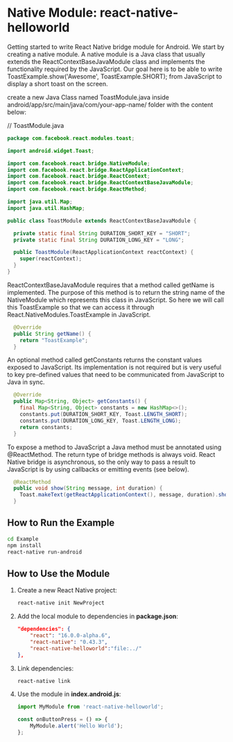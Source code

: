 # Native Module: react-native-helloworld
Getting started to write React Native bridge module for Android.
We start by creating a native module. A native module is a Java class that usually extends the ReactContextBaseJavaModule class and implements the functionality required by the JavaScript. Our goal here is to be able to write ToastExample.show('Awesome', ToastExample.SHORT); from JavaScript to display a short toast on the screen.

create a new Java Class named ToastModule.java inside android/app/src/main/java/com/your-app-name/ folder with the content below:

// ToastModule.java
```java
package com.facebook.react.modules.toast;

import android.widget.Toast;

import com.facebook.react.bridge.NativeModule;
import com.facebook.react.bridge.ReactApplicationContext;
import com.facebook.react.bridge.ReactContext;
import com.facebook.react.bridge.ReactContextBaseJavaModule;
import com.facebook.react.bridge.ReactMethod;

import java.util.Map;
import java.util.HashMap;

public class ToastModule extends ReactContextBaseJavaModule {

  private static final String DURATION_SHORT_KEY = "SHORT";
  private static final String DURATION_LONG_KEY = "LONG";

  public ToastModule(ReactApplicationContext reactContext) {
    super(reactContext);
  }
}
```
ReactContextBaseJavaModule requires that a method called getName is implemented. The purpose of this method is to return the string name of the NativeModule which represents this class in JavaScript. So here we will call this ToastExample so that we can access it through React.NativeModules.ToastExample in JavaScript.
```java
  @Override
  public String getName() {
    return "ToastExample";
  }
```
An optional method called getConstants returns the constant values exposed to JavaScript. Its implementation is not required but is very useful to key pre-defined values that need to be communicated from JavaScript to Java in sync.
```java
  @Override
  public Map<String, Object> getConstants() {
    final Map<String, Object> constants = new HashMap<>();
    constants.put(DURATION_SHORT_KEY, Toast.LENGTH_SHORT);
    constants.put(DURATION_LONG_KEY, Toast.LENGTH_LONG);
    return constants;
  }
```  
To expose a method to JavaScript a Java method must be annotated using @ReactMethod. The return type of bridge methods is always void. React Native bridge is asynchronous, so the only way to pass a result to JavaScript is by using callbacks or emitting events (see below).
```java
  @ReactMethod
  public void show(String message, int duration) {
    Toast.makeText(getReactApplicationContext(), message, duration).show();
  }
``` 

## How to Run the Example

```bash
cd Example
npm install
react-native run-android
```

## How to Use the Module
1. Create a new React Native project:

    ```bash
    react-native init NewProject
    ```
2. Add the local module to dependencies in **package.json**: 

    ```json
    "dependencies": {
		"react": "16.0.0-alpha.6",
		"react-native": "0.43.3",
		"react-native-helloworld":"file:../"
	},
    ```
3. Link dependencies:

    ```bash
    react-native link
    ```
4. Use the module in **index.android.js**:

    ```javascript
    import MyModule from 'react-native-helloworld';

    const onButtonPress = () => {
        MyModule.alert('Hello World');
    };
    ```
